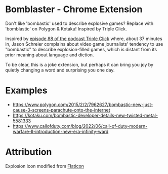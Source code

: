 # Bomblaster - Chrome Extension

Don't like 'bombastic' used to describe explosive games? Replace with 'bomblastic' on Polygon & Kotaku! Inspired by Triple Click.

Inspired by [episode 88 of the podcast Triple Click](https://maximumfun.org/episodes/triple-click/will-ready-player-one-ever-be-real/) where, about 37 minutes in, Jason Schreier complains about video game journalists' tendency to use "bombastic" to describe explosion-filled games, which is distant from its prior meaning about language and diction.

To be clear, this is a joke extension, but perhaps it can bring you joy by quietly changing a word and surprising you one day.

# Examples

* https://www.polygon.com/2015/2/2/7962627/bombastic-new-just-cause-3-screens-parachute-onto-the-internet
* https://kotaku.com/bombastic-developer-details-new-twisted-metal-5581333
* https://www.callofduty.com/blog/2022/06/call-of-duty-modern-warfare-II-introduction-new-era-infinity-ward

# Attribution

Explosion icon modified from [Flaticon](https://www.flaticon.com/free-icon/explosion_616666?term=explod&related_id=616666)
